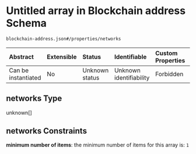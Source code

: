 # Untitled array in Blockchain address Schema

```txt
blockchain-address.json#/properties/networks
```



| Abstract            | Extensible | Status         | Identifiable            | Custom Properties | Additional Properties | Access Restrictions | Defined In                                                                               |
| :------------------ | :--------- | :------------- | :---------------------- | :---------------- | :-------------------- | :------------------ | :--------------------------------------------------------------------------------------- |
| Can be instantiated | No         | Unknown status | Unknown identifiability | Forbidden         | Allowed               | none                | [blockchain-address.json\*](../../../out/blockchain-address.json "open original schema") |

## networks Type

unknown\[]

## networks Constraints

**minimum number of items**: the minimum number of items for this array is: `1`
